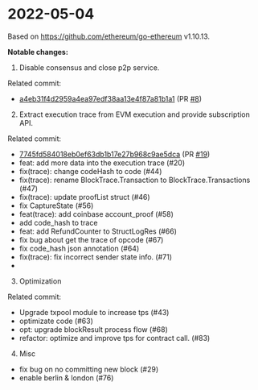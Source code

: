 # 2022-05-04

Based on https://github.com/ethereum/go-ethereum v1.10.13.

**Notable changes:**

1. Disable consensus and close p2p service.

Related commit:

+ [a4eb31f4d2959a4ea97edf38aa13e4f87a81b1a1](https://github.com/scroll-tech/go-ethereum/commit/a4eb31f4d2959a4ea97edf38aa13e4f87a81b1a1) (PR [#8](https://github.com/scroll-tech/go-ethereum/pull/8))

2. Extract execution trace from EVM execution and provide subscription API.

Related commit:

+ [7745fd584018eb0ef63db1b17e27b968c9ae5dca](https://github.com/scroll-tech/go-ethereum/commit/7745fd584018eb0ef63db1b17e27b968c9ae5dca) (PR [#19](https://github.com/scroll-tech/go-ethereum/pull/19))
+ feat: add more data into the execution trace (#20)
+ fix(trace): change codeHash to code (#44)
+ fix(trace): rename BlockTrace.Transaction to BlockTrace.Transactions (#47)
+ fix(trace): update proofList struct (#46)
+ fix CaptureState (#56) 
+ feat(trace): add coinbase account_proof (#58)
+ add code_hash to trace
+ feat: add RefundCounter to StructLogRes (#66)
+ fix bug about get the trace of opcode (#67)
+ fix code_hash json annotation (#64)
+ fix(trace): fix incorrect sender state info. (#71)
+ 


3. Optimization

Related commit:

+ Upgrade txpool module to increase tps (#43)
+ optimizate code (#63)
+ opt: upgrade blockResult process flow (#68) 
+ refactor: optimize and improve tps for contract call. (#83)

4. Misc

+ fix bug on no committing new block (#29)
+ enable berlin & london (#76)
